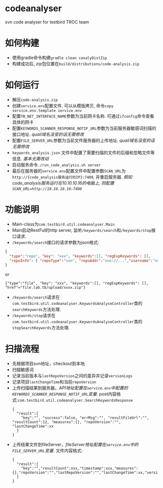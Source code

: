 # codeanalyser
svn code analyser for testbird TROC team
# 如何构建
* 使用gradle命令构建`gradle clean canalyDistZip`
* 构建成功后, zip包位置在`build/distributions/code-analysis.zip`
# 如何运行
* 解压`code-analysis.zip`
* 创建`service.env`配置文件, 可以从模版拷贝, 命令`copy service.env.template service.env`
* 配置`TB_NET_INTERFACE_NAME`参数为当前网卡名称. 可通过`ifconfig`命令查看具体的网卡
* 配置`KEYWORDS_SCANNER_RESPONSE_NOTIF_URL`参数为当前服务器敏感词扫描的接口地址. *quail域名没变的话无需修改*
* 配置`FILE_SERVER_URL`参数为当前文件服务器的上传地址. *quail域名没变的话无需修改*
* `keywords_analysis.json` 文件中配置了需要扫描的文件的后缀和忽略文件等信息. *基本无需改动*
* 启动服务命令`./run_code_analysis.sh server`
* 最后在服务器的`service.env`配置文件中配置参数`SCAN_URL`为`http://{code_analysis服务运行的IP}:7400`, 并重启服务器. *假如code_analysis服务运行在10.10.10.16的电脑上, 则配置`SCAN_URL=http://10.10.10.16:7400`*
# 功能说明
* Main-class为`com.testbird.util.codeanalyser.Main`
* Main启动RestFul的http server, 监听`/keywords/search`和`/keywords/stop`接口请求.
* `/keywords/search`接口的请求参数为json格式:
```json
{
  "type":"repo", "key": "xxx", "keywords":[], "regExpKeywords": [],
  "repoInfo": { "repoType":"svn", "repoAddr":"svn://...","username":"name","password":"123","lastRepoVersion":"1234","repoVersion":"1234"}
}
```
or
```
{"type":"file", "key": "xxx", "keywords":[], "regExpKeywords": [], "href"="file.lab.tb/upload/xxxx.zip"}
```
* `/keywords/search`请求在`com.testbird.util.codeanalyser.KeywordsAnalyseController`类的`searchKeywords`方法处理.
* `/keywords/stop`请求在`com.testbird.util.codeanalyser.KeywordsAnalyseController`类的`stopSearchKeywords`方法处理.
# 扫描流程
* 先根据项目svn地址，checkout到本地
* 扫描敏感词
* 记录当前版本与`lastRepoVersion`之间的差异并记录`versionLogs`
* 记录项目`lastChangeTime`和当前`repoVersion`
* 上传扫描结果到服务器，*API地址配置在`service.env`中配置的`KEYWORDS_SCANNER_RESPONSE_NOTIF_URL`变量*.
  post内容格式:`com.testbird.util.codeanalyser.SearchKeywordsResponse`
  ```
  {
    "result":{
      "key":"", "success":false, "errMsg":"", "resultFileUrl":"", "resultCount":12, "measures":{}, "repoVersion":"", "lastChangeTime":xx
    }
  }
  ```
* 上传结果文件到fileServer，*fileServer地址配置在`service.env`中的`FILE_SERVER_URL`变量*.
  文件内容格式:
  ```
  {
    "result":{
      "key":"","resultCount":xxx,"timestamp":xxx,"measures":{},"repoVersion":"","lastRepoVersion":"","lastChangeTime":xx,"versionLogs":""
    }
  }
  ```
